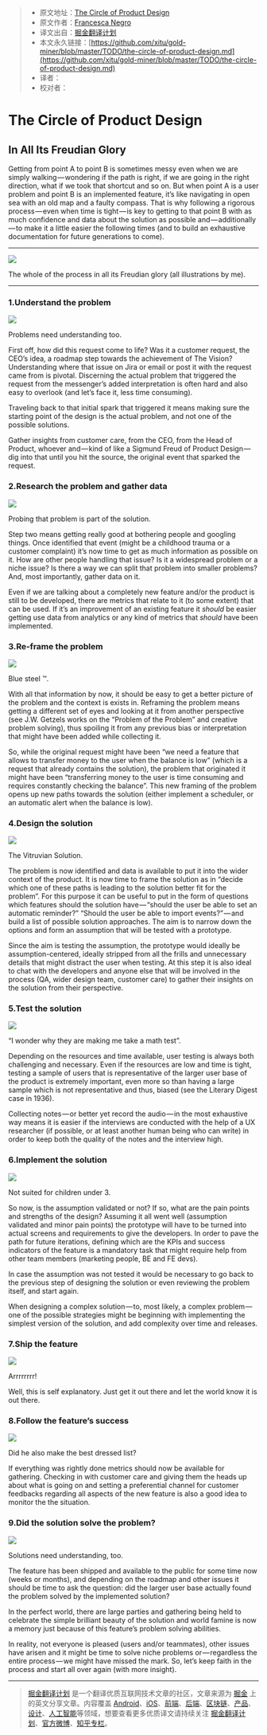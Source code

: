> * 原文地址：[The Circle of Product Design](https://blog.prototypr.io/the-circle-of-product-design-6c78ade2010e)
> * 原文作者：[Francesca Negro](https://blog.prototypr.io/@francine.negro?source=post_header_lockup)
> * 译文出自：[掘金翻译计划](https://github.com/xitu/gold-miner)
> * 本文永久链接：[https://github.com/xitu/gold-miner/blob/master/TODO/the-circle-of-product-design.md](https://github.com/xitu/gold-miner/blob/master/TODO/the-circle-of-product-design.md)
> * 译者：
> * 校对者：

# The Circle of Product Design

## In All Its Freudian Glory

Getting from point A to point B is sometimes messy even when we are simply walking — wondering if the path is right, if we are going in the right direction, what if we took that shortcut and so on.
But when point A is a user problem and point B is an implemented feature, it’s like navigating in open sea with an old map and a faulty compass.
That is why following a rigorous process — even when time is tight — is key to getting to that point B with as much confidence and data about the solution as possible and — additionally — to make it a little easier the following times (and to build an exhaustive documentation for future generations to come).

* * *

![](https://cdn-images-1.medium.com/max/1000/1*WEDplgz4D0kkDU_DzwseUA.jpeg)

The whole of the process in all its Freudian glory (all illustrations by me).

* * *

### **1.Understand the problem**

![](https://cdn-images-1.medium.com/max/600/1*JDwprV_DD-4C1t5Q4DflaA.jpeg)

Problems need understanding too.

First off, how did this request come to life? Was it a customer request, the CEO’s idea, a roadmap step towards the achievement of The Vision? Understanding where that issue on Jira or email or post it with the request came from is pivotal. Discerning the actual problem that triggered the request from the messenger’s added interpretation is often hard and also easy to overlook (and let’s face it, less time consuming).

Traveling back to that initial spark that triggered it means making sure the starting point of the design is the actual problem, and not one of the possible solutions.

Gather insights from customer care, from the CEO, from the Head of Product, whoever and — kind of like a Sigmund Freud of Product Design — dig into that until you hit the source, the original event that sparked the request.

### 2.Research the problem and gather data

![](https://cdn-images-1.medium.com/max/600/1*ddePyPmVjgUEUlCTmEQaCA.jpeg)

Probing that problem is part of the solution.

Step two means getting really good at bothering people and googling things. Once identified that event (might be a childhood trauma or a customer complaint) it’s now time to get as much information as possible on it.
How are other people handling that issue? Is it a widespread problem or a niche issue? Is there a way we can split that problem into smaller problems? And, most importantly, gather data on it.

Even if we are talking about a completely new feature and/or the product is still to be developed, there are metrics that relate to it (to some extent) that can be used. If it’s an improvement of an existing feature it _should_ be easier getting use data from analytics or any kind of metrics that _should_ have been implemented.

### 3.Re-frame the problem

![](https://cdn-images-1.medium.com/max/600/1*eWm3VEXR8OOb7lDylpD6dg.jpeg)

Blue steel ™.

With all that information by now, it should be easy to get a better picture of the problem and the context is exists in. Reframing the problem means getting a different set of eyes and looking at it from another perspective (see J.W. Getzels works on the “Problem of the Problem” and creative problem solving), thus spoiling it from any previous bias or interpretation that might have been added while collecting it.

So, while the original request might have been “we need a feature that allows to transfer money to the user when the balance is low” (which is a request that already contains the solution), the problem that originated it might have been “transferring money to the user is time consuming and requires constantly checking the balance”.
This new framing of the problem opens up new paths towards the solution (either implement a scheduler, or an automatic alert when the balance is low).

### 4.Design the solution

![](https://cdn-images-1.medium.com/max/600/1*v7DtBmuit2zTHBNyJvG0Gw.jpeg)

The Vitruvian Solution.

The problem is now identified and data is available to put it into the wider context of the product. It is now time to frame the solution as in “decide which one of these paths is leading to the solution better fit for the problem”. For this purpose it can be useful to put in the form of questions which features should the solution have — “should the user be able to set an automatic reminder?” “Should the user be able to import events?” — and build a list of possible solution approaches. The aim is to narrow down the options and form an assumption that will be tested with a prototype.

Since the aim is testing the assumption, the prototype would ideally be assumption-centered, ideally stripped from all the frills and unnecessary details that might distract the user when testing.
At this step it is also ideal to chat with the developers and anyone else that will be involved in the process (QA, wider design team, customer care) to gather their insights on the solution from their perspective.

### 5.Test the solution

![](https://cdn-images-1.medium.com/max/600/1*ntzjOH6hIm8Iae6jICLQng.jpeg)

“I wonder why they are making me take a math test”.

Depending on the resources and time available, user testing is always both challenging and necessary.
Even if the resources are low and time is tight, testing a sample of users that is representative of the larger user base of the product is extremely important, even more so than having a large sample which is not representative and thus, biased (see the Literary Digest case in 1936).

Collecting notes — or better yet record the audio — in the most exhaustive way means it is easier if the interviews are conducted with the help of a UX researcher (if possible, or at least another human being who can write) in order to keep both the quality of the notes and the interview high.

### 6.Implement the solution

![](https://cdn-images-1.medium.com/max/600/1*x9iGOrNVqpGhNBbeEfdmpQ.jpeg)

Not suited for children under 3.

So now, is the assumption validated or not? If so, what are the pain points and strengths of the design? Assuming it all went well (assumption validated and minor pain points) the prototype will have to be turned into actual screens and requirements to give the developers. In order to pave the path for future iterations, defining which are the KPIs and success indicators of the feature is a mandatory task that might require help from other team members (marketing people, BE and FE devs).

In case the assumption was not tested it would be necessary to go back to the previous step of designing the solution or even reviewing the problem itself, and start again.

When designing a complex solution — to, most likely, a complex problem — one of the possible strategies might be beginning with implementing the simplest version of the solution, and add complexity over time and releases.

### 7.Ship the feature

![](https://cdn-images-1.medium.com/max/600/1*cGhQi-bu3oMSW9VR4MhWsg.jpeg)

Arrrrrrrr!

Well, this is self explanatory. Just get it out there and let the world know it is out there.

### 8.Follow the feature’s success

![](https://cdn-images-1.medium.com/max/600/1*-iS0o-6nsFu8RnRJjL4s5A.jpeg)

Did he also make the best dressed list?

If everything was rightly done metrics should now be available for gathering.
Checking in with customer care and giving them the heads up about what is going on and setting a preferential channel for customer feedbacks regarding all aspects of the new feature is also a good idea to monitor the the situation.

### 9.Did the solution solve the problem?

![](https://cdn-images-1.medium.com/max/600/1*_4AplAayI8PgFIj-3H3xqQ.jpeg)

Solutions need understanding, too.

The feature has been shipped and available to the public for some time now (weeks or months), and depending on the roadmap and other issues it should be time to ask the question: did the larger user base actually found the problem solved by the implemented solution?

In the perfect world, there are large parties and gathering being held to celebrate the simple brilliant beauty of the solution and world famine is now a memory just because of this feature’s problem solving abilities.

In reality, not everyone is pleased (users and/or teammates), other issues have arisen and it might be time to solve niche problems or — regardless the entire process — we might have missed the mark.
So, let’s keep faith in the process and start all over again (with more insight).


---

> [掘金翻译计划](https://github.com/xitu/gold-miner) 是一个翻译优质互联网技术文章的社区，文章来源为 [掘金](https://juejin.im) 上的英文分享文章。内容覆盖 [Android](https://github.com/xitu/gold-miner#android)、[iOS](https://github.com/xitu/gold-miner#ios)、[前端](https://github.com/xitu/gold-miner#前端)、[后端](https://github.com/xitu/gold-miner#后端)、[区块链](https://github.com/xitu/gold-miner#区块链)、[产品](https://github.com/xitu/gold-miner#产品)、[设计](https://github.com/xitu/gold-miner#设计)、[人工智能](https://github.com/xitu/gold-miner#人工智能)等领域，想要查看更多优质译文请持续关注 [掘金翻译计划](https://github.com/xitu/gold-miner)、[官方微博](http://weibo.com/juejinfanyi)、[知乎专栏](https://zhuanlan.zhihu.com/juejinfanyi)。
